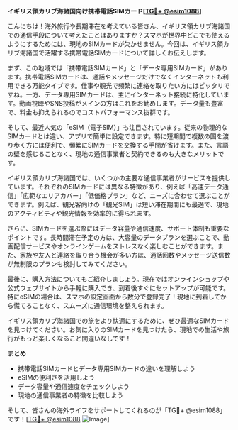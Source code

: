 **イギリス領カリブ海諸国向け携帯電話SIMカード[[TG💪+ @esim1088](https://t.me/s/esim1088)]**

こんにちは！海外旅行や長期滞在を考えている皆さん、イギリス領カリブ海諸国での通信手段について考えたことはありますか？スマホが世界中どこでも使えるようにするためには、現地のSIMカードが欠かせません。今回は、イギリス領カリブ海諸国で活躍する携帯電話SIMカードについて詳しくお伝えします。

まず、この地域では「携帯電話SIMカード」と「データ専用SIMカード」があります。携帯電話SIMカードは、通話やメッセージだけでなくインターネットも利用できる万能タイプです。仕事や観光で頻繁に連絡を取りたい方にはピッタリですね。一方、データ専用SIMカードは、主にインターネット接続に特化しています。動画視聴やSNS投稿がメインの方はこれをお勧めします。データ量も豊富で、料金も抑えられるのでコストパフォーマンス抜群です。

そして、最近人気の「eSIM（電子SIM）」も注目されています。従来の物理的なSIMカードとは違い、アプリで簡単に設定できます。特に短期間で複数の国を渡り歩く方には便利で、頻繁にSIMカードを交換する手間が省けます。また、言語の壁を感じることなく、現地の通信事業者と契約できるのも大きなメリットです。

イギリス領カリブ海諸国では、いくつかの主要な通信事業者がサービスを提供しています。それぞれのSIMカードには異なる特徴があり、例えば「高速データ通信」「広範なエリアカバー」「低価格プラン」など、ニーズに合わせて選ぶことができます。例えば、観光客向けの「観光SIM」は短い滞在期間にも最適で、現地のアクティビティや観光情報を効率的に得られます。

さらに、SIMカードを選ぶ際にはデータ容量や通信速度、サポート体制も重要なポイントです。長時間滞在予定の方は、大容量のデータプランを選ぶことで、動画配信サービスやオンラインゲームをストレスなく楽しむことができます。また、家族や友人と連絡を取り合う機会が多い方は、通話回数やメッセージ送信数が無制限のプランも検討してみてください。

最後に、購入方法についてもご紹介しましょう。現在ではオンラインショップや公式ウェブサイトから手軽に購入でき、到着後すぐにセットアップが可能です。特にeSIMの場合は、スマホの設定画面から数分で登録完了！現地に到着してから慌てることなく、スムーズに通信環境を整えられます。

イギリス領カリブ海諸国での旅をより快適にするために、ぜひ最適なSIMカードを見つけてください。お気に入りのSIMカードを見つけたら、現地での生活や旅行がもっと楽しくなること間違いなしです！

**まとめ**
- 携帯電話SIMカードとデータ専用SIMカードの違いを理解しよう
- eSIMの便利さを活用しよう
- データ容量や通信速度をチェックしよう
- 現地の通信事業者の特徴を比較しよう

そして、皆さんの海外ライフをサポートしてくれるのが「TG💪+ @esim1088」です！[[TG💪+ @esim1088](https://t.me/s/esim1088) ![Image](https://i.postimg.cc/Y0z9fWf4/image.png)]